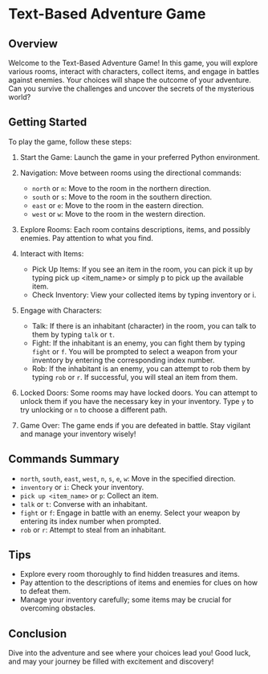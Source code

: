# Text-Based Adventure Game
## Overview
Welcome to the Text-Based Adventure Game! In this game, you will explore various rooms, interact with characters, collect items, and engage in battles against enemies. Your choices will shape the outcome of your adventure. Can you survive the challenges and uncover the secrets of the mysterious world?

## Getting Started
To play the game, follow these steps:

1. Start the Game: Launch the game in your preferred Python environment.

2. Navigation: Move between rooms using the directional commands:
    - `north` or `n`: Move to the room in the northern direction.
    - `south` or `s`: Move to the room in the southern direction.
    - `east` or `e`: Move to the room in the eastern direction.
    - `west` or `w`: Move to the room in the western direction.
3. Explore Rooms: Each room contains descriptions, items, and possibly enemies. Pay attention to what you find.

4. Interact with Items:
    - Pick Up Items: If you see an item in the room, you can pick it up by typing pick up <item_name> or simply p to pick up the available item.
    - Check Inventory: View your collected items by typing inventory or i.

5. Engage with Characters:

    - Talk: If there is an inhabitant (character) in the room, you can talk to them by typing `talk` or `t`.
    - Fight: If the inhabitant is an enemy, you can fight them by typing `fight` or `f`. You will be prompted to select a weapon from your inventory by entering the corresponding index number.
    - Rob: If the inhabitant is an enemy, you can attempt to rob them by typing `rob` or `r`. If successful, you will steal an item from them.
6. Locked Doors: Some rooms may have locked doors. You can attempt to unlock them if you have the necessary key in your inventory. Type `y` to try unlocking or `n` to choose a different path.

7. Game Over: The game ends if you are defeated in battle. Stay vigilant and manage your inventory wisely!

## Commands Summary

- `north`, `south`, `east`, `west`, `n`, `s`, `e`, `w`: Move in the specified direction.
- `inventory` or `i`: Check your inventory.
- `pick up <item_name>` or `p`: Collect an item.
- `talk` or `t`: Converse with an inhabitant.
- `fight` or `f`: Engage in battle with an enemy. Select your weapon by entering its index number when prompted.
- `rob` or `r`: Attempt to steal from an inhabitant.
## Tips
- Explore every room thoroughly to find hidden treasures and items.
- Pay attention to the descriptions of items and enemies for clues on how to defeat them.
- Manage your inventory carefully; some items may be crucial for overcoming obstacles.
## Conclusion
Dive into the adventure and see where your choices lead you! Good luck, and may your journey be filled with excitement and discovery!
